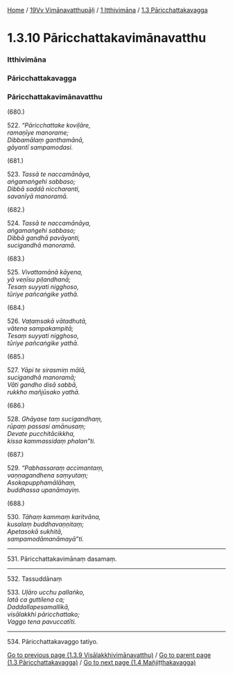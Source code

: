 
[Home](/) / [19Vv Vimānavatthupāḷi](../../../19Vv.md) / [1 Itthivimāna](../../1.md) / [1.3 Pāricchattakavagga](../1.3.md)

# 1.3.10 Pāricchattakavimānavatthu

### Itthivimāna

### Pāricchattakavagga

### Pāricchattakavimānavatthu

(680.)

522\. _“Pāricchattake koviḷāre,_  
_ramaṇīye manorame;_  
_Dibbamālaṃ ganthamānā,_  
_gāyantī sampamodasi._  


(681.)

523\. _Tassā te naccamānāya,_  
_aṅgamaṅgehi sabbaso;_  
_Dibbā saddā niccharanti,_  
_savanīyā manoramā._  


(682.)

524\. _Tassā te naccamānāya,_  
_aṅgamaṅgehi sabbaso;_  
_Dibbā gandhā pavāyanti,_  
_sucigandhā manoramā._  


(683.)

525\. _Vivattamānā kāyena,_  
_yā veṇīsu piḷandhanā;_  
_Tesaṃ suyyati nigghoso,_  
_tūriye pañcaṅgike yathā._  


(684.)

526\. _Vaṭaṃsakā vātadhutā,_  
_vātena sampakampitā;_  
_Tesaṃ suyyati nigghoso,_  
_tūriye pañcaṅgike yathā._  


(685.)

527\. _Yāpi te sirasmiṃ mālā,_  
_sucigandhā manoramā;_  
_Vāti gandho disā sabbā,_  
_rukkho mañjūsako yathā._  


(686.)

528\. _Ghāyase taṃ sucigandhaṃ,_  
_rūpaṃ passasi amānusaṃ;_  
_Devate pucchitācikkha,_  
_kissa kammassidaṃ phalan”ti._  


(687.)

529\. _“Pabhassaraṃ accimantaṃ,_  
_vaṇṇagandhena saṃyutaṃ;_  
_Asokapupphamālāhaṃ,_  
_buddhassa upanāmayiṃ._  


(688.)

530\. _Tāhaṃ kammaṃ karitvāna,_  
_kusalaṃ buddhavaṇṇitaṃ;_  
_Apetasokā sukhitā,_  
_sampamodāmanāmayā”ti._  


---

531\. Pāricchattakavimānaṃ dasamaṃ.



---

532\. Tassuddānaṃ



533\. _Uḷāro ucchu pallaṅko,_  
_latā ca guttilena ca;_  
_Daddallapesamallikā,_  
_visālakkhi pāricchattako;_  
_Vaggo tena pavuccatīti._  


---

534\. Pāricchattakavaggo tatiyo.



[Go to previous page (1.3.9 Visālakkhivimānavatthu)](1.3.9.md) / [Go to parent page (1.3 Pāricchattakavagga)](../1.3.md) / [Go to next page (1.4 Mañjiṭṭhakavagga)](../1.4.md)


